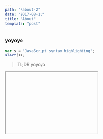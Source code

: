 ```yaml
---
path: "/about-2"
date: "2017-08-11"
title: "About"
template: "post"
---
```


### yoyoyo

```javascript
var s = "JavaScript syntax highlighting";
alert(s);
```

> TL;DR yoyoyo

<iframe url="http://beastgrip.com" width="300" height="200"></iframe>